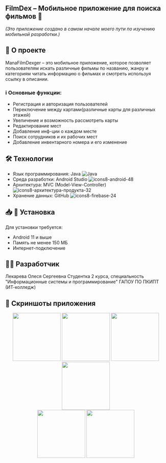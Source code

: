 ## FilmDex – Мобильное приложение для поиска фильмов 📱
*(Это приложение создано в самом начале моего пути по изучению мобильной разработки.)*

## 📌 О проекте
ManaFilmDexger – это мобильное приложение, которое позволяет пользователям искать различные фильмы по названию, жанру и категориям читать информацию о фильмах и смотреть используя ссылку в описании.


### ℹ️ Основные функции:
- Регистрация и авторизация пользователей
- Переключение между картами(различные карты для различных этажей)
- Увеличение и возможность рассмотреть карты
- Редактирование мест
- Добавление инф-ции о каждом месте
- Поиск сотрудников и их рабочих мест
- Добавление инвентарного номера и его изменение

## 🛠 Технологии
- Язык программирования: Java ![Java](https://cdn-icons-png.flaticon.com/512/226/226777.png)
- Среда разработки: Android Studio ![icons8-android-48](https://github.com/user-attachments/assets/3ed31c38-27b7-4a0f-a5a9-d355f250014a)
- Архитектура: MVC (Model-View-Controller) ![icons8-архитектура-продукта-32](https://github.com/user-attachments/assets/a199d00b-f379-4408-8f30-b051c20f44fa)
- Хранение данных: GitHub ![icons8-firebase-24](https://github.com/user-attachments/assets/eb1eae08-2d26-4d26-a36d-55d70b4914fc)

## 📥 📲 Установка
Для установки требуется:
- Android 11 и выше
- Память не менее 150 МБ
- Интернет-подключение

## 👩‍💻 Разработчик
Лекарева Олеся Сергеевна
Студентка 2 курса, специальность "Информационные системы и программирование"
ГАПОУ ПО ПКИПТ (ИТ-колледж)

## 📲 Скриншоты приложения

<div align="center">
  <img src="![photo_2025-08-26_21-00-10](https://github.com/user-attachments/assets/3a3a73ae-af8c-483d-a0bd-64e9d9a37559)" width="150">
  <img src="![photo_2025-08-26_21-00-12](https://github.com/user-attachments/assets/b5adb02c-ecdf-427f-b24b-dc9ffdaf1142)" width="150">
  <img src="![photo_2025-08-26_21-00-14](https://github.com/user-attachments/assets/84cb49f8-bc3a-4a72-bf68-0e16163afff8)" width="150">
  <img src="![photo_2025-08-26_21-00-15](https://github.com/user-attachments/assets/058632d9-1171-49f3-8d18-66c4d27c1fd1)" width="150">
  <br>
  <img src="![Uploading photo_2025-08-26_21-00-18.jpg…]()" width="150">
  <img src="![photo_2025-08-26_21-00-20](https://github.com/user-attachments/assets/21d15226-2068-4591-87a2-4bc0de6a09e8)" width="150">
</div>



